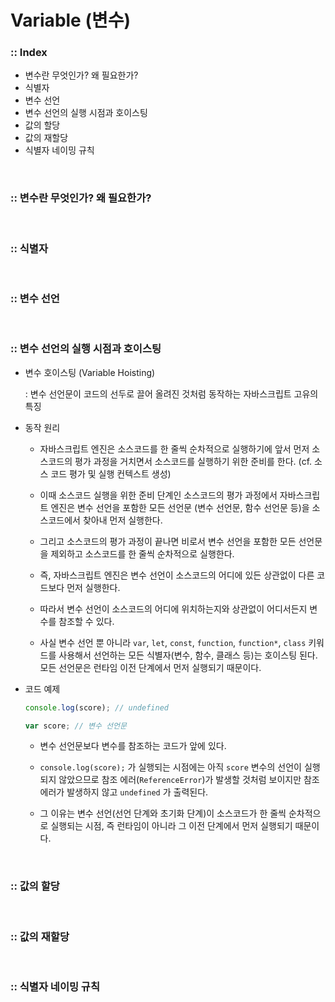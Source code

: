 # Variable (변수)

### :: Index
- 변수란 무엇인가? 왜 필요한가?
- 식별자
- 변수 선언
- 변수 선언의 실행 시점과 호이스팅
- 값의 할당
- 값의 재할당
- 식별자 네이밍 규칙

<br />

### :: 변수란 무엇인가? 왜 필요한가?

<br />

### :: 식별자

<br />

### :: 변수 선언

<br />

### :: 변수 선언의 실행 시점과 호이스팅
- 변수 호이스팅 (Variable Hoisting)

    : 변수 선언문이 코드의 선두로 끌어 올려진 것처럼 동작하는 자바스크립트 고유의 특징

- 동작 원리
    
    - 자바스크립트 엔진은 소스코드를 한 줄씩 순차적으로 실행하기에 앞서 먼저 소스코드의 평가 과정을 거치면서 소스코드를 실행하기 위한 준비를 한다. (cf. 소스 코드 평가 및 실행 컨텍스트 생성)
    
    - 이때 소스코드 실행을 위한 준비 단계인 소스코드의 평가 과정에서 자바스크립트 엔진은 변수 선언을 포함한 모든 선언문 (변수 선언문, 함수 선언문 등)을 소스코드에서 찾아내 먼저 실행한다.
    
    - 그리고 소스코드의 평가 과정이 끝나면 비로서 변수 선언을 포함한 모든 선언문을 제외하고 소스코드를 한 줄씩 순차적으로 실행한다.
    
    - 즉, 자바스크립트 엔진은 변수 선언이 소스코드의 어디에 있든 상관없이 다른 코드보다 먼저 실행한다.
    
    - 따라서 변수 선언이 소스코드의 어디에 위치하는지와 상관없이 어디서든지 변수를 참조할 수 있다.
    
    - 사실 변수 선언 뿐 아니라 `var`, `let`, `const`, `function`, `function*`, `class` 키워드를 사용해서 선언하는 모든 식별자(변수, 함수, 클래스 등)는 호이스팅 된다. 모든 선언문은 런타임 이전 단계에서 먼저 실행되기 때문이다.

- 코드 예제

    ```jsx
    console.log(score); // undefined

    var score; // 변수 선언문
    ```

    - 변수 선언문보다 변수를 참조하는 코드가 앞에 있다.
    
    - `console.log(score);` 가 실행되는 시점에는 아직 `score` 변수의 선언이 실행되지 않았으므로 참조 에러(`ReferenceError`)가 발생할 것처럼 보이지만 참조 에러가 발생하지 않고 `undefined` 가 출력된다.
    
    - 그 이유는 변수 선언(선언 단계와 초기화 단계)이 소스코드가 한 줄씩 순차적으로 실행되는 시점, 즉 런타임이 아니라 그 이전 단계에서 먼저 실행되기 때문이다.

<br />

### :: 값의 할당

<br />

### :: 값의 재할당

<br />

### :: 식별자 네이밍 규칙
